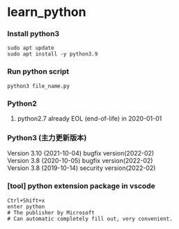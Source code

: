 # learn_python

### Install python3
```
sudo apt update
sudo apt install -y python3.9
```

### Run python script
```
python3 file_name.py
```

### Python2
1. python2.7 already EOL (end-of-life) in 2020-01-01
  
### Python3 (主力更新版本)
Version 3.10 (2021-10-04) bugfix version(2022-02)  
Version 3.8 (2020-10-05) bugfix version(2022-02)  
Version 3.8 (2019-10-14) security version(2022-02)  

### [tool] python extension package in vscode  
```
Ctrl+Shift+x
enter python
# The publisher by Microsoft
# Can automatic completely fill out, very convenient.
```